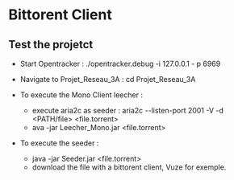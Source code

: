 # Bittorent Client

## Test the projetct
* Start Opentracker : ./opentracker.debug -i 127.0.0.1 - p 6969 

* Navigate to Projet_Reseau_3A : cd Projet_Reseau_3A

* To execute the Mono Client leecher : 
    * execute aria2c as seeder : aria2c --listen-port 2001 -V -d <PATH/file> <file.torrent> 
    * ava -jar Leecher_Mono.jar <file.torrent>

* To execute the seeder : 
    * java -jar Seeder.jar <file> <file.torrent>
    * download the file with a bittorent client, Vuze for exemple.